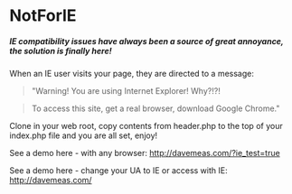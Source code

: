 NotForIE
========

##### IE compatibility issues have always been a source of great annoyance, the solution is finally here! #####

When an IE user visits your page, they are directed to a message:

>"Warning! You are using Internet Explorer! Why?!?!

>To access this site, get a real browser, download Google Chrome."

Clone in your web root, copy contents from header.php to the top of your index.php file and you are all set, enjoy!




See a demo here - with any browser:
http://davemeas.com/?ie_test=true

See a demo here - change your UA to IE or access with IE:
http://davemeas.com/
